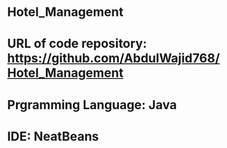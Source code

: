 # Hotel_Management

# URL of code repository: https://github.com/AbdulWajid768/Hotel_Management

# Prgramming Language: Java

# IDE: NeatBeans
